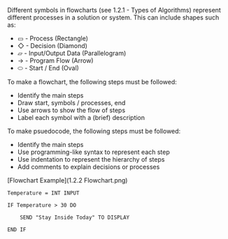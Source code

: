 Different symbols in flowcharts (see 1.2.1 - Types of Algorithms) represent different processes in a solution or system. This can include shapes such as:
- ▭ - Process (Rectangle)
- ◇ - Decision (Diamond)
- ▱ -  Input/Output Data (Parallelogram)
- → - Program Flow (Arrow)
- ⬭ - Start / End (Oval)

To make a flowchart, the following steps must be followed:
- Identify the main steps
- Draw start, symbols / processes, end
- Use arrows to show the flow of steps
- Label each symbol with a (brief) description

To make psuedocode, the following steps must be followed:
- Identify the main steps
- Use programming-like syntax to represent each step
- Use indentation to represent the hierarchy of steps
- Add comments to explain decisions or processes

[Flowchart Example](1.2.2 Flowchart.png)

    Temperature = INT INPUT

    IF Temperature > 30 DO

        SEND "Stay Inside Today" TO DISPLAY

    END IF
